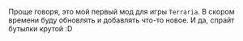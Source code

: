 Проще говоря, это мой первый мод для игры `Terraria`. В скором времени буду обновлять и добавлять что-то новое. И да, спрайт бутылки крутой :D

